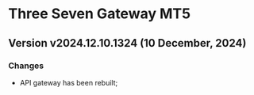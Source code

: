 # Three Seven Gateway MT5

## Version v2024.12.10.1324 (10 December, 2024)
### Changes
* API gateway has been rebuilt;
